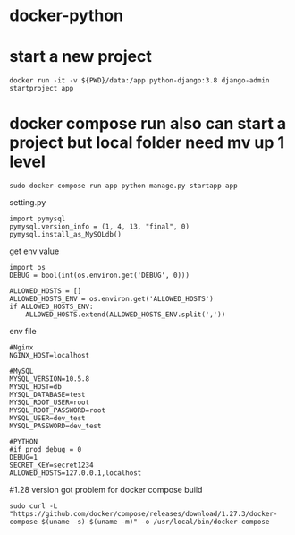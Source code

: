 # docker-python

# start a new project 
```
docker run -it -v ${PWD}/data:/app python-django:3.8 django-admin startproject app
```
# docker compose run also can start a project but local folder need mv up 1 level
```
sudo docker-compose run app python manage.py startapp app
```

setting.py
```
import pymysql
pymysql.version_info = (1, 4, 13, "final", 0)
pymysql.install_as_MySQLdb()
```

get env value 
```
import os
DEBUG = bool(int(os.environ.get('DEBUG', 0)))

ALLOWED_HOSTS = []
ALLOWED_HOSTS_ENV = os.environ.get('ALLOWED_HOSTS')
if ALLOWED_HOSTS_ENV:
    ALLOWED_HOSTS.extend(ALLOWED_HOSTS_ENV.split(','))
```

env file
```
#Nginx
NGINX_HOST=localhost

#MySQL 
MYSQL_VERSION=10.5.8
MYSQL_HOST=db
MYSQL_DATABASE=test
MYSQL_ROOT_USER=root
MYSQL_ROOT_PASSWORD=root
MYSQL_USER=dev_test
MYSQL_PASSWORD=dev_test

#PYTHON
#if prod debug = 0
DEBUG=1
SECRET_KEY=secret1234
ALLOWED_HOSTS=127.0.0.1,localhost  
```

#1.28 version got problem for docker compose build
```
sudo curl -L "https://github.com/docker/compose/releases/download/1.27.3/docker-compose-$(uname -s)-$(uname -m)" -o /usr/local/bin/docker-compose
```